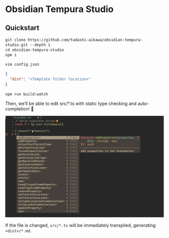 # Obsidian Tempura Studio

## Quickstart

```console
git clone https://github.com/tadashi-aikawa/obsidian-tempura-studio.git --depth 1
cd obsidian-tempura-studio
npm i
```

```console
vim config.json
```

```json
{
  "dist": "<Template folder location>"
}
```

```console
npm run build:watch
```

Then, we’ll be able to edit src/*.ts with static type checking and auto-completion! 🍤

![](./image.png)

If the file is changed, `src/*.ts` will be immediately transpiled, generating `<dist>/*.md`.
